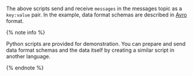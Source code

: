 The above scripts send and receive `messages` in the messages topic as a `key:value` pair. In the example, data format schemas are described in [Avro](https://avro.apache.org/) format.

{% note info %}

Python scripts are provided for demonstration. You can prepare and send data format schemas and the data itself by creating a similar script in another language.

{% endnote %}

